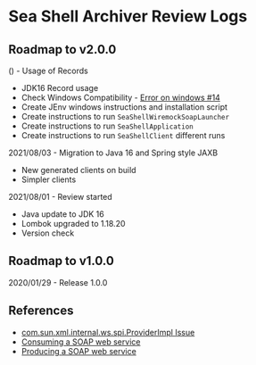 # Sea Shell Archiver Review Logs

##  Roadmap to v2.0.0

() - Usage of Records
- JDK16 Record usage
- Check Windows Compatibility - [Error on windows #14](https://github.com/jesperancinha/sea-shell-archiver/issues/14)
- Create JEnv windows instructions and installation script
- Create instructions to run `SeaShellWiremockSoapLauncher`
- Create instructions to run `SeaShellApplication`
- Create instructions to run `SeaShellClient` different runs

2021/08/03 - Migration to Java 16 and Spring style JAXB
- New generated clients on build
- Simpler clients

2021/08/01 - Review started
- Java update to JDK 16
- Lombok upgraded to 1.18.20
- Version check

##  Roadmap to v1.0.0

2020/01/29 - Release 1.0.0

## References

- [com.sun.xml.internal.ws.spi.ProviderImpl Issue](https://github.com/eclipse-ee4j/jax-ws-api/issues/90)
- [Consuming a SOAP web service](https://spring.io/guides/gs/consuming-web-service/)
- [Producing a SOAP web service](https://spring.io/guides/gs/producing-web-service/)